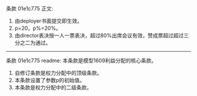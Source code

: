 条款 01e1c775 正文:
1. 由deployer书面提交即生效。
2. p=20，p%=20%。
3. 由director表决按一人一票表决，超过80%出席会议有效，赞成票超过超过三分之二为通过。

---
条款 01e1c775 readme:
本条款是模型1609利益分配的核心条款。
1. 自修订条款是权力分配中的顶级条款。
2. 本条款设置了参数p的初始值。
3. 本条款是权力分配中的二级条款。

